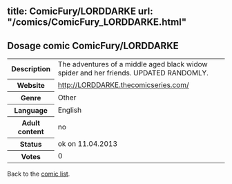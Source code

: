 title: ComicFury/LORDDARKE
url: "/comics/ComicFury_LORDDARKE.html"
---
Dosage comic ComicFury/LORDDARKE
-----------------------------------------

<table class="comicinfo">
<tr>
<th>Description</th><td>The adventures of a middle aged black widow spider and her friends. UPDATED RANDOMLY.</td>
</tr>
<tr>
<th>Website</th><td><a href="http://LORDDARKE.thecomicseries.com/">http://LORDDARKE.thecomicseries.com/</a></td>
</tr>
<tr>
<th>Genre</th><td>Other</td>
</tr>
<tr>
<th>Language</th><td>English</td>
</tr>
<tr>
<th>Adult content</th><td>no</td>
</tr>
<tr>
<th>Status</th><td>ok on 11.04.2013</td>
</tr>
<tr>
<th>Votes</th><td>0</div></td>
</tr>
</table>

Back to the [comic list](../comic-index.html).

